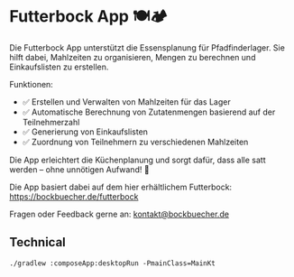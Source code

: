 # Futterbock App 🍽️🏕️

Die Futterbock App unterstützt die Essensplanung für Pfadfinderlager. Sie hilft dabei, Mahlzeiten zu
organisieren, Mengen zu berechnen und Einkaufslisten zu erstellen.

Funktionen:

- ✅ Erstellen und Verwalten von Mahlzeiten für das Lager
- ✅ Automatische Berechnung von Zutatenmengen basierend auf der Teilnehmerzahl
- ✅ Generierung von Einkaufslisten
- ✅ Zuordnung von Teilnehmern zu verschiedenen Mahlzeiten

Die App erleichtert die Küchenplanung und sorgt dafür, dass alle satt werden – ohne unnötigen
Aufwand! 🚀

Die App basiert dabei auf dem hier erhältlichem Futterbock: https://bockbuecher.de/futterbock

Fragen oder Feedback gerne an: <a href="mailto:kontakt@bockbuecher.de">kontakt@bockbuecher.de</a>

## Technical

```shell
./gradlew :composeApp:desktopRun -PmainClass=MainKt
```





